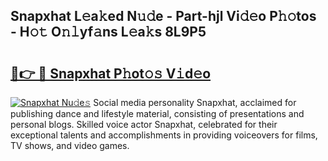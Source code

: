 ## Snapxhat L𝚎a𝚔ed N𝚞𝚍e - Part-hjl Vi𝚍𝚎o P𝚑𝚘tos - H𝚘𝚝 O𝚗𝚕yf𝚊ns L𝚎a𝚔s 8L9P5

# <h2><a href="http://kfdb788.oniu.top/?m=Snapxhat">🔗👉 🔴 Snapxhat P𝚑ot𝚘𝚜 V𝚒d𝚎o</a></h2>

[![Snapxhat Nu𝚍e𝚜](https://i.imgur.com/0qMVB7G.gif)](http://kfdb788.oniu.top/?m=Snapxhat)
Social media personality Snapxhat, acclaimed for publishing dance and lifestyle material, consisting of presentations and personal blogs. Skilled voice actor Snapxhat, celebrated for their exceptional talents and accomplishments in providing voiceovers for films, TV shows, and video games.  

